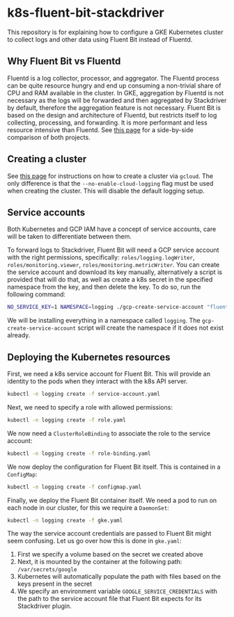 # k8s-fluent-bit-stackdriver

This repository is for explaining how to configure a GKE Kubernetes cluster to collect logs and other data using Fluent Bit instead of Fluentd.

## Why Fluent Bit vs Fluentd

Fluentd is a log collector, processor, and aggregator. The Fluentd process can be quite resource hungry and end up consuming a non-trivial share of CPU and RAM available in the cluster. In GKE, aggregation by Fluentd is not necessary as the logs will be forwarded and then aggregated by Stackdriver by default, therefore the aggregation feature is not necessary.
Fluent Bit is based on the design and architecture of Fluentd, but restricts itself to log collecting, processing, and forwarding. It is more performant and less resource intensive than Fluentd.
See [this page](https://docs.fluentbit.io/manual/about/fluentd_and_fluentbit) for a side-by-side comparison of both projects.

## Creating a cluster

See [this page](https://cloud.google.com/kubernetes-engine/docs/how-to/creating-a-container-cluster) for instructions on how to create a cluster via `gcloud`. The only difference is that the `--no-enable-cloud-logging` flag must be used when creating the cluster. This will disable the default logging setup.

## Service accounts

Both Kubernetes and GCP IAM have a concept of service accounts, care will be taken to differentiate between them.

To forward logs to Stackdriver, Fluent Bit will need a GCP service account with the right permissions, specifically: `roles/logging.logWriter`, `roles/monitoring.viewer`, `roles/monitoring.metricWriter`.
You can create the service account and download its key manually, alternatively a script is provided that will do that, as well as create a k8s secret in the specified namespace from the key, and then delete the key. To do so, run the following command:

```bash
NO_SERVICE_KEY=1 NAMESPACE=logging ./gcp-create-service-account "fluent-bit-logging" roles/logging.logWriter roles/monitoring.viewer roles/monitoring.metricWriter
```

We will be installing everything in a namespace called `logging`. The `gcp-create-service-account` script will create the namespace if it does not exist already.

## Deploying the Kubernetes resources

First, we need a k8s service account for Fluent Bit. This will provide an identity to the pods when they interact with the k8s API server.

```bash
kubectl -n logging create -f service-account.yaml
```

Next, we need to specify a role with allowed permissions:

```bash
kubectl -n logging create -f role.yaml
```

We now need a `ClusterRoleBinding` to associate the role to the service account:

```bash
kubectl -n logging create -f role-binding.yaml
```

We now deploy the configuration for Fluent Bit itself. This is contained in a `ConfigMap`:

```bash
kubectl -n logging create -f configmap.yaml
```

Finally, we deploy the Fluent Bit container itself. We need a pod to run on each node in our cluster, for this we require a `DaemonSet`:

```bash
kubectl -n logging create -f gke.yaml
```

The way the service account credentials are passed to Fluent Bit might seem confusing. Let us go over how this is done in `gke.yaml`:

1. First we specify a volume based on the secret we created above
2. Next, it is mounted by the container at the following path: `/var/secrets/google`
3. Kubernetes will automatically populate the path with files based on the keys present in the secret
4. We specify an environment variable `GOOGLE_SERVICE_CREDENTIALS` with the path to the service account file that Fluent Bit expects for its Stackdriver plugin.
